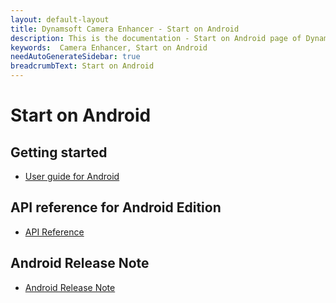 ```yaml
---
layout: default-layout
title: Dynamsoft Camera Enhancer - Start on Android
description: This is the documentation - Start on Android page of Dynamsoft Camera Enhancer.
keywords:  Camera Enhancer, Start on Android
needAutoGenerateSidebar: true
breadcrumbText: Start on Android
---
```


# Start on Android

## Getting started

- [User guide for Android]({{site.android-guide}}guide.html)

## API reference for Android Edition

- [API Reference](api-reference.md)

## Android Release Note

- [Android Release Note]({{site.android-release-note}})
